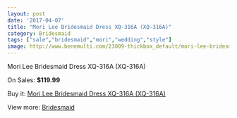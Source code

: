 ```yaml
---
layout: post
date: '2017-04-07'
title: "Mori Lee Bridesmaid Dress XQ-316A (XQ-316A)"
category: Bridesmaid
tags: ["sale","bridesmaid","mori","wedding","style"]
image: http://www.benemulti.com/23009-thickbox_default/mori-lee-bridesmaid-dress-xq-316a-xq-316a.jpg
---
```

Mori Lee Bridesmaid Dress XQ-316A (XQ-316A)

On Sales: **$119.99**
<a href="https://www.benemulti.com/en/bridesmaid/8774-mori-lee-bridesmaid-dress-xq-316a-xq-316a.html"><amp-img layout="responsive" width="600" height="600" src="//www.benemulti.com/23009-thickbox_default/mori-lee-bridesmaid-dress-xq-316a-xq-316a.jpg" alt="Mori Lee Bridesmaid Dress XQ-316A (XQ-316A) 0" /></a>

Buy it: [Mori Lee Bridesmaid Dress XQ-316A (XQ-316A)](https://www.benemulti.com/en/bridesmaid/8774-mori-lee-bridesmaid-dress-xq-316a-xq-316a.html "Mori Lee Bridesmaid Dress XQ-316A (XQ-316A)")

View more: [Bridesmaid](https://www.benemulti.com/en/74-bridesmaid "Bridesmaid")